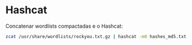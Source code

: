 # Hashcat

Concatenar wordlists compactadas e o Hashcat:

```bash
zcat /usr/share/wordlists/rockyou.txt.gz | hashcat -m0 hashes_md5.txt
```
